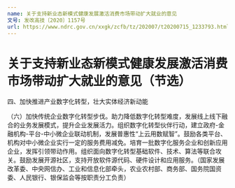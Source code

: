 ```yaml
---
name: 关于支持新业态新模式健康发展激活消费市场带动扩大就业的意见
文号: 发改高技〔2020〕1157号
url: https://www.ndrc.gov.cn/xxgk/zcfb/tz/202007/t20200715_1233793.html
---
```


# 关于支持新业态新模式健康发展激活消费市场带动扩大就业的意见（节选）

四、加快推进产业数字化转型，壮大实体经济新动能

（六）加快传统企业数字化转型步伐。助力降低数字化转型难度，发展线上线下融合的业务发展模式，提升企业发展活力。组织数字化转型伙伴行动，建立政府-金融机构-平台-中小微企业联动机制，发展普惠性“上云用数赋智”。鼓励各类平台、机构对中小微企业实行一定的服务费用减免。培育一批数字化服务企业和创新应用企业，发挥引领带动作用。组织面向数字化转型基础软件、技术、算法等联合攻关。鼓励发展开源社区，支持开放软件源代码、硬件设计和应用服务。（国家发展改革委、中央网信办、工业和信息化部牵头，农业农村部、商务部、国务院国资委、人民银行、银保监会等按职责分工负责）
